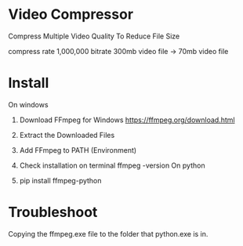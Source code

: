 # Video Compressor
Compress Multiple Video Quality To Reduce File Size

compress rate 1,000,000 bitrate
300mb video file -> 70mb video file

# Install
On windows
1. Download FFmpeg for Windows
https://ffmpeg.org/download.html
2.  Extract the Downloaded Files
3.  Add FFmpeg to PATH (Environment)
4. Check installation on terminal
ffmpeg -version
On python

1. pip install ffmpeg-python
# Troubleshoot
Copying the ffmpeg.exe file to the folder that python.exe is in.